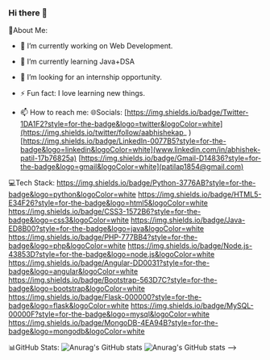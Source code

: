 ### Hi there 👋
💫About Me:

- 🔭 I’m currently working on Web Development.
- 🌱 I’m currently learning Java+DSA
- 👯 I’m looking for an internship opportunity.
- ⚡ Fun fact: I love learning new things.

- 📫 How to reach me:
 🌐Socials:
[https://img.shields.io/badge/Twitter-1DA1F2?style=for-the-badge&logo=twitter&logoColor=white](https://img.shields.io/twitter/follow/aabhishekap_
)
[https://img.shields.io/badge/LinkedIn-0077B5?style=for-the-badge&logo=linkedin&logoColor=white](www.linkedin.com/in/abhishek-patil-17b76825a)
[https://img.shields.io/badge/Gmail-D14836?style=for-the-badge&logo=gmail&logoColor=white](patilap1854@gmail.com)

💻Tech Stack:
https://img.shields.io/badge/Python-3776AB?style=for-the-badge&logo=python&logoColor=white https://img.shields.io/badge/HTML5-E34F26?style=for-the-badge&logo=html5&logoColor=white
https://img.shields.io/badge/CSS3-1572B6?style=for-the-badge&logo=css3&logoColor=white https://img.shields.io/badge/Java-ED8B00?style=for-the-badge&logo=java&logoColor=white
https://img.shields.io/badge/PHP-777BB4?style=for-the-badge&logo=php&logoColor=white https://img.shields.io/badge/Node.js-43853D?style=for-the-badge&logo=node.js&logoColor=white
https://img.shields.io/badge/Angular-DD0031?style=for-the-badge&logo=angular&logoColor=white https://img.shields.io/badge/Bootstrap-563D7C?style=for-the-badge&logo=bootstrap&logoColor=white
https://img.shields.io/badge/Flask-000000?style=for-the-badge&logo=flask&logoColor=white https://img.shields.io/badge/MySQL-00000F?style=for-the-badge&logo=mysql&logoColor=white
https://img.shields.io/badge/MongoDB-4EA94B?style=for-the-badge&logo=mongodb&logoColor=white

📊GitHub Stats:
![Anurag's GitHub stats](https://github-readme-stats.vercel.app/api?username=aabhishek-patil&show_icons=true&theme=radical)
![Anurag's GitHub stats](https://github-readme-stats.vercel.app/api?username=aabhishek-patil&show=reviews,discussions_started,discussions_answered,prs_merged,prs_merged_percentage)
-->
